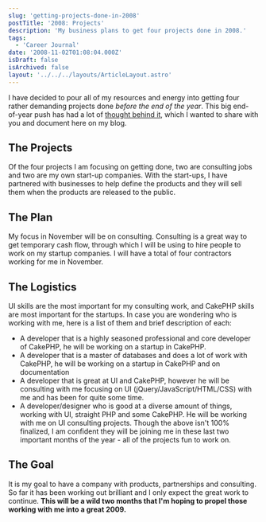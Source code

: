 ```yaml
---
slug: 'getting-projects-done-in-2008'
postTitle: '2008: Projects'
description: 'My business plans to get four projects done in 2008.'
tags:
  - 'Career Journal'
date: '2008-11-02T01:08:04.000Z'
isDraft: false
isArchived: false
layout: '../../../layouts/ArticleLayout.astro'
---
```


I have decided to pour all of my resources and energy into getting four rather demanding projects done _before the end of the year_. This big end-of-year push has had a lot of [thought behind it](http://twitter.com/1Marc/status/964005935), which I wanted to share with you and document here on my blog.

## The Projects

Of the four projects I am focusing on getting done, two are consulting jobs and two are my own start-up companies. With the start-ups, I have partnered with businesses to help define the products and they will sell them when the products are released to the public.

## The Plan

My focus in November will be on consulting. Consulting is a great way to get temporary cash flow, through which I will be using to hire people to work on my startup companies. I will have a total of four contractors working for me in November.

## The Logistics

UI skills are the most important for my consulting work, and CakePHP skills are most important for the startups. In case you are wondering who is working with me, here is a list of them and brief description of each:

- A developer that is a highly seasoned professional and core developer of CakePHP, he will be working on a startup in CakePHP.
- A developer that is a master of databases and does a lot of work with CakePHP, he will be working on a startup in CakePHP and on documentation
- A developer that is great at UI and CakePHP, however he will be consulting with me focusing on UI (jQuery/JavaScript/HTML/CSS) with me and has been for quite some time.
- A developer/designer who is good at a diverse amount of things, working with UI, straight PHP and some CakePHP. He will be working with me on UI consulting projects. Though the above isn't 100% finalized, I am confident they will be joining me in these last two important months of the year - all of the projects fun to work on.

## The Goal

It is my goal to have a company with products, partnerships and consulting. So far it has been working out brilliant and I only expect the great work to continue. **This will be a wild two months that I'm hoping to propel those working with me into a great 2009.**
